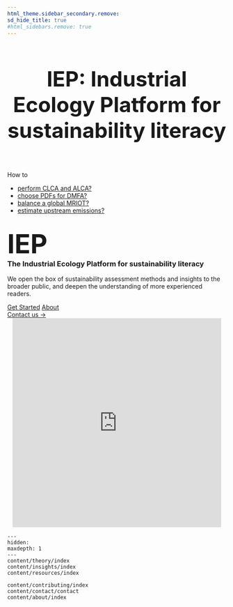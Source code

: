 ```yaml
---
html_theme.sidebar_secondary.remove:
sd_hide_title: true
#html_sidebars.remove: true
---
```


<!-- CSS overrides on the homepage only -->
<style>
.bd-main .bd-content .bd-article-container {
  max-width: 70rem; /* Make homepage a little wider instead of 60em */
}
/* Extra top/bottom padding to the sections */
article.bd-article section {
  padding: 2rem 0 8rem;
}
/* Override all h1 headers except for the hidden ones */
h1:not(.sd-d-none) {
  font-weight: bold;
  font-size: 48px;
  text-align: center;
  margin-bottom: 4rem;
}
/* Override all h3 headers that are not in hero */
h3:not(#hero h3) {
  font-weight: bold;
  text-align: center;
}
</style>

# IEP: Industrial Ecology Platform for sustainability literacy

<div id="hero-writer">
    <div class="wrapper">
        <span class="first-text">How to</span>
        <ul class="sec-texts">
            <li><span><a href="content/theory/methods/lca.html">perform CLCA and ALCA?</a></span></li>
            <li><span><a href="content/theory/methods/lca.html">choose PDFs for DMFA?</a></span></li>
            <li><span><a href="content/theory/methods/lca.html">balance a global MRIOT?</a></span></li>
            <li><span><a href="content/theory/methods/lca.html">estimate upstream emissions?</a></span></li>
        </ul>
    </div>
</div>

<div id="hero">

<div id="hero-left">  <!-- Start Hero Left -->
  <h2 style="font-size: 60px; font-weight: bold; margin: 2rem auto 0;">IEP</h2>
  <h3 style="font-weight: bold; margin-top: 0;">The Industrial Ecology Platform for sustainability literacy</h3>
  <p>We open the box of sustainability assessment methods and insights to the broader public, and deepen the understanding of more experienced readers.</p>

<div class="homepage-button-container">
  <div class="homepage-button-container-row">
      <a href="./getting_started/index.html" class="homepage-button primary-button">Get Started</a>
      <a href="./examples/index.html" class="homepage-button secondary-button">About</a>
  </div>
  <div class="homepage-button-container-row">
      <a href="mailto:students@is4ie.org" class="homepage-button-link">Contact us →</a>
  </div>
</div>
</div>  <!-- End Hero Left -->

<div id="hero-right">  <!-- Start Hero Right -->

  <div style="text-align: center;">
    <iframe src="https://giphy.com/embed/igsVfO6Sro82xBQP8I" width="480" height="480" frameBorder="0" class="giphy-embed" allowFullScreen></iframe>
  </div>

<!-- grid ended above, do not put anything on the right of markdown closings -->

</div>  <!-- End Hero Right -->
</div>  <!-- End Hero -->


```{toctree}
---
hidden:
maxdepth: 1
---
content/theory/index
content/insights/index
content/resources/index

content/contributing/index
content/contact/contact
content/about/index
```
